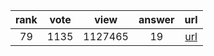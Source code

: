 
| rank | vote | view | answer | url |
|:-:|:-:|:-:|:-:|:-:|
|79|1135|1127465|19| [url](http://stackoverflow.com/questions/2600191/how-to-count-the-occurrences-of-a-list-item) |
